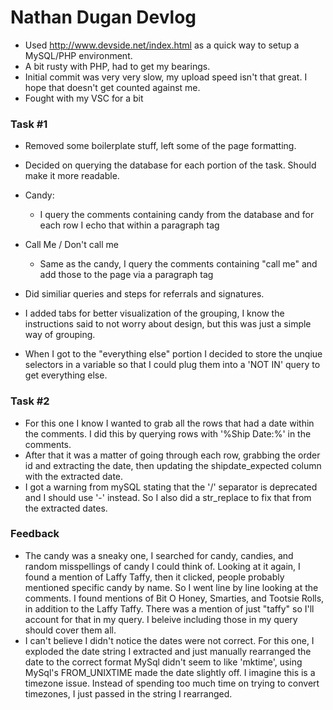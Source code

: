 # Nathan Dugan Devlog

- Used http://www.devside.net/index.html as a quick way to setup a MySQL/PHP environment.
- A bit rusty with PHP, had to get my bearings.
- Initial commit was very very slow, my upload speed isn't that great. I hope that doesn't get counted against me. 
- Fought with my VSC for a bit

### Task #1
- Removed some boilerplate stuff, left some of the page formatting.
- Decided on querying the database for each portion of the task. Should make it more readable.
- Candy:
    - I query the comments containing candy from the database and for each row I echo that within a paragraph tag
- Call Me / Don't call me
    - Same as the candy, I query the comments containing  "call me" and add those to the page via a paragraph tag

- Did similiar queries and steps for referrals and signatures.

- I added tabs for better visualization of the grouping, I know the instructions said to not worry about design, but this was just a simple way of grouping.

- When I got to the "everything else" portion I decided to store the unqiue selectors in a variable so that I could plug them into a 'NOT IN' query to get everything else.


### Task #2
- For this one I know I wanted to grab all the rows that had a date within the comments. I did this by querying rows with '%Ship Date:%' in the comments.
- After that it was a matter of going through each row, grabbing the order id and extracting the date, then updating the shipdate_expected column with the extracted date.
- I got a warning from mySQL stating that the '/' separator is deprecated and I should use '-' instead. So I also did a str_replace to fix that from the extracted dates.

### Feedback
- The candy was a sneaky one, I searched for candy, candies, and random misspellings of candy I could think of. Looking at it again, I found a mention of Laffy Taffy, then it clicked, people probably mentioned specific candy by name. So I went line by line looking at the comments. I found mentions of Bit O Honey, Smarties, and Tootsie Rolls, in addition to the Laffy Taffy. There was a mention of just "taffy" so I'll account for that in my query. I beleive including those in my query should cover them all.
- I can't believe I didn't notice the dates were not correct. For this one, I exploded the date string I extracted and just manually rearranged the date to the correct format
MySql didn't seem to like 'mktime', using MySql's FROM_UNIXTIME made the date slightly off. I imagine this is a timezone issue. Instead of spending too much time on trying to convert
timezones, I just passed in the string I rearranged.
